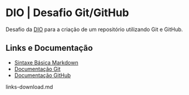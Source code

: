 # DIO | Desafio Git/GitHub
Desafio da [DIO](https://www.dio.me/) para a criação de um repositório utilizando Git e GitHub.

## Links e Documentação
- [Sintaxe Básica Markdown](https://www.markdownguide.org/basic-syntax/)
- [Documentação Git](https://git-scm.com/doc)
- [Documentação GitHub](https://docs.github.com/)

links-download.md
